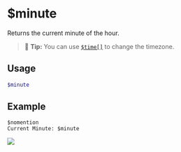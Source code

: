 # $minute
Returns the current minute of the hour.
> 🧠 **Tip:**  You can use [`$time[]`](./time.md) to change the timezone.

## Usage
```php
$minute
```

## Example
```
$nomention
Current Minute: $minute
```
![](https://user-images.githubusercontent.com/69215413/126917486-51178d92-5e5c-4d44-95b0-5f78c27d11c9.png)